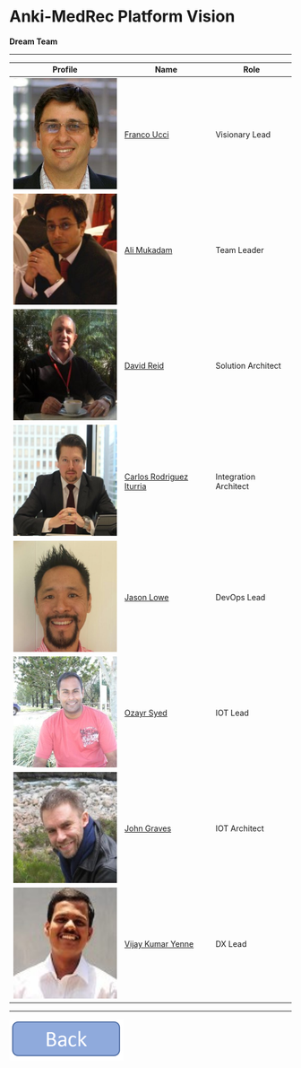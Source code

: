 **Anki-MedRec Platform Vision**
===================

**Dream Team**


----------

| Profile | Name | Role |
| ------------- | ------------- |------------- |
| <img src="franco.jpg" width="198" height="198">  | <a href="https://www.linkedin.com/in/franco-ucci-9007076b/">Franco Ucci</a> | Visionary Lead |
| <img src="ali.jpg" width="198" height="198">  | <a href="https://www.linkedin.com/in/alimukadam/">Ali Mukadam</a> | Team Leader |
| <img src="dave.jpg" width="198" height="198">  | <a href="https://www.linkedin.com/in/davidmreid/">David Reid</a> | Solution Architect |
| <img src="carlos.jpg" width="198" height="198">  | <a href="https://www.linkedin.com/in/citurria/">Carlos Rodriguez Iturria</a> | Integration Architect |
| <img src="jlo.jpg" width="198" height="198">  | <a href="https://www.linkedin.com/in/jasonloweinbne/">Jason Lowe</a> | DevOps Lead |
| <img src="oz.jpg" width="198" height="198">  | <a href="https://www.linkedin.com/in/ozayrsyed/">Ozayr Syed</a> | IOT Lead |
| <img src="johngraves.jpg" width="198" height="198">  | <a href="https://www.linkedin.com/in/john-graves-963b83/">John Graves</a> | IOT Architect |
| <img src="vijay.jpg" width="198" height="198">  | <a href="https://www.linkedin.com/in/vijaykumaryenne/">Vijay Kumar Yenne</a> | DX Lead |



----------

<a href="index" rel="Go back">![link text](back.png "Go Back")</a>

